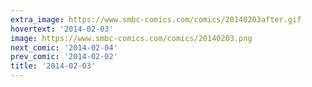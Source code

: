 ```yaml
---
extra_image: https://www.smbc-comics.com/comics/20140203after.gif
hovertext: '2014-02-03'
image: https://www.smbc-comics.com/comics/20140203.png
next_comic: '2014-02-04'
prev_comic: '2014-02-02'
title: '2014-02-03'
---
```


